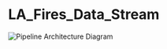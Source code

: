# LA_Fires_Data_Stream
![Pipeline Architecture Diagram]([https://github.com/your-username/your-repo-name/raw/main/pipeline_diagram.png](https://github.com/rnik23/LA_Fires_Data_Stream/blob/a35895f0aed099cd9ed1ce6a91ef5effabcc2f7b/Data_Flow_Diagram(DFD).png))
